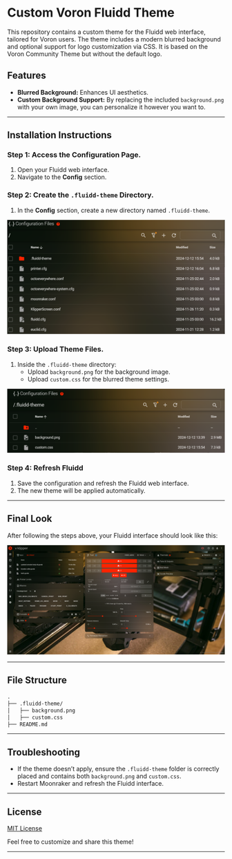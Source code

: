 # Custom Voron Fluidd Theme

This repository contains a custom theme for the Fluidd web interface, tailored for Voron users. The theme includes a modern blurred background and optional support for logo customization via CSS. It is based on the Voron Community Theme but without the default logo.

## Features

- **Blurred Background:** Enhances UI aesthetics.
- **Custom Background Support:** By replacing the included `background.png` with your own image, you can personalize it however you want to.

---



## Installation Instructions 

### Step 1: Access the Configuration Page. 

1. Open your Fluidd web interface.
2. Navigate to the **Config** section.

### Step 2: Create the `.fluidd-theme` Directory. 

1. In the **Config** section, create a new directory named `.fluidd-theme`.

![Create .fluidd-theme Directory Screenshot](https://github.com/jobsanbiju/voron-fluidd-theme/raw/main/screenshots/config%20screenshot.png)

### Step 3: Upload Theme Files. 

1. Inside the `.fluidd-theme` directory:
   - Upload `background.png` for the background image.
   - Upload `custom.css` for the blurred theme settings.

![Upload Theme Files Screenshot](https://github.com/jobsanbiju/voron-fluidd-theme/raw/main/screenshots/fluid-theme%20screenshot.png)

### Step 4: Refresh Fluidd

1. Save the configuration and refresh the Fluidd web interface.
2. The new theme will be applied automatically.

---

## Final Look

After following the steps above, your Fluidd interface should look like this:

![Final Theme Look](https://github.com/jobsanbiju/voron-fluidd-theme/raw/main/screenshots/main%20page.png)

---

## File Structure

```
.
├── .fluidd-theme/
│   ├── background.png
│   ├── custom.css
├── README.md
```

---

## Troubleshooting

- If the theme doesn’t apply, ensure the `.fluidd-theme` folder is correctly placed and contains both `background.png` and `custom.css`.
- Restart Moonraker and refresh the Fluidd interface.

---

## License

[MIT License](https://opensource.org/license/mit)

Feel free to customize and share this theme!

---
